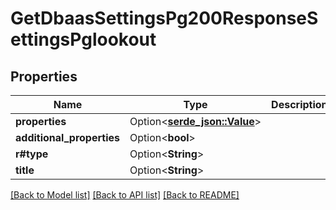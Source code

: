 # GetDbaasSettingsPg200ResponseSettingsPglookout

## Properties

Name | Type | Description | Notes
------------ | ------------- | ------------- | -------------
**properties** | Option<[**serde_json::Value**](.md)> |  | [optional]
**additional_properties** | Option<**bool**> |  | [optional]
**r#type** | Option<**String**> |  | [optional]
**title** | Option<**String**> |  | [optional]

[[Back to Model list]](../README.md#documentation-for-models) [[Back to API list]](../README.md#documentation-for-api-endpoints) [[Back to README]](../README.md)


